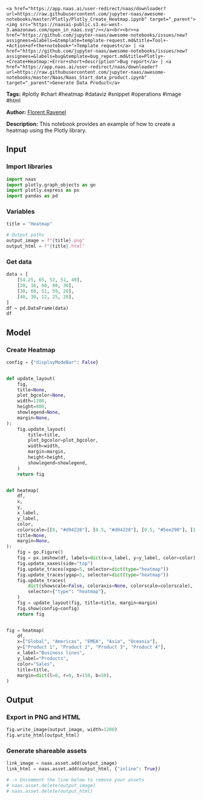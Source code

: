     <a href="https://app.naas.ai/user-redirect/naas/downloader?url=https://raw.githubusercontent.com/jupyter-naas/awesome-notebooks/master/Plotly/Plotly_Create_Heatmap.ipynb" target="_parent"><img src="https://naasai-public.s3.eu-west-3.amazonaws.com/open_in_naas.svg"/></a><br><br><a href="https://github.com/jupyter-naas/awesome-notebooks/issues/new?assignees=&labels=&template=template-request.md&title=Tool+-+Action+of+the+notebook+">Template request</a> | <a href="https://github.com/jupyter-naas/awesome-notebooks/issues/new?assignees=&labels=bug&template=bug_report.md&title=Plotly+-+Create+Heatmap:+Error+short+description">Bug report</a> | <a href="https://app.naas.ai/user-redirect/naas/downloader?url=https://raw.githubusercontent.com/jupyter-naas/awesome-notebooks/master/Naas/Naas_Start_data_product.ipynb" target="_parent">Generate Data Product</a>

**Tags:** #plotly #chart #heatmap #dataviz #snippet #operations #image #html

**Author:** [Florent Ravenel](https://www.linkedin.com/in/ACoAABCNSioBW3YZHc2lBHVG0E_TXYWitQkmwog/)

**Description:** This notebook provides an example of how to create a heatmap using the Plotly library.

## Input

### Import libraries


```python
import naas
import plotly.graph_objects as go
import plotly.express as px
import pandas as pd
```

### Variables


```python
title = "Heatmap"

# Output paths
output_image = f"{title}.png"
output_html = f"{title}.html"
```

### Get data


```python
data = [
    [54.25, 65, 52, 51, 49],
    [20, 16, 60, 80, 30],
    [30, 60, 51, 59, 20],
    [40, 30, 12, 25, 20],
]
df = pd.DataFrame(data)
df
```

## Model

### Create Heatmap


```python
config = {"displayModeBar": False}


def update_layout(
    fig,
    title=None,
    plot_bgcolor=None,
    width=1200,
    height=800,
    showlegend=None,
    margin=None,
):
    fig.update_layout(
        title=title,
        plot_bgcolor=plot_bgcolor,
        width=width,
        margin=margin,
        height=height,
        showlegend=showlegend,
    )
    return fig


def heatmap(
    df,
    x,
    y,
    x_label,
    y_label,
    color,
    colorscale=[[0, "#d94228"], [0.5, "#d94228"], [0.5, "#5ee290"], [1.0, "#5ee290"]],
    title=None,
    margin=None,
):
    fig = go.Figure()
    fig = px.imshow(df, labels=dict(x=x_label, y=y_label, color=color), x=x, y=y)
    fig.update_xaxes(side="top")
    fig.update_traces(xgap=5, selector=dict(type="heatmap"))
    fig.update_traces(ygap=5, selector=dict(type="heatmap"))
    fig.update_traces(
        dict(showscale=False, coloraxis=None, colorscale=colorscale),
        selector={"type": "heatmap"},
    )
    fig = update_layout(fig, title=title, margin=margin)
    fig.show(config=config)
    return fig


fig = heatmap(
    df,
    x=["Global", "Americas", "EMEA", "Asia", "Oceania"],
    y=["Product 1", "Product 2", "Product 3", "Product 4"],
    x_label="Business lines",
    y_label="Products",
    color="Sales",
    title=title,
    margin=dict(l=0, r=0, t=150, b=50),
)
```

## Output

### Export in PNG and HTML


```python
fig.write_image(output_image, width=1200)
fig.write_html(output_html)
```

### Generate shareable assets


```python
link_image = naas.asset.add(output_image)
link_html = naas.asset.add(output_html, {"inline": True})

# -> Uncomment the line below to remove your assets
# naas.asset.delete(output_image)
# naas.asset.delete(output_html)
```
